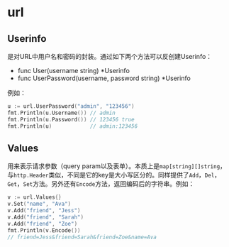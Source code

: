 # url

## Userinfo

是对URL中用户名和密码的封装。通过如下两个方法可以反创建Userinfo：

- func User(username string) *Userinfo
- func UserPassword(username, password string) *Userinfo

例如：

```go
u := url.UserPassword("admin", "123456")
fmt.Println(u.Username()) // admin
fmt.Println(u.Password()) // 123456 true
fmt.Println(u)            // admin:123456
```

## Values

用来表示请求参数（query param以及表单）。本质上是`map[string][]string`，与`http.Header`类似，不同是它的key是大小写区分的。同样提供了`Add`，`Del`，`Get`，`Set`方法。另外还有`Encode`方法，返回编码后的字符串。例如：

```go
v := url.Values{}
v.Set("name", "Ava")
v.Add("friend", "Jess")
v.Add("friend", "Sarah")
v.Add("friend", "Zoe")
fmt.Println(v.Encode())
// friend=Jess&friend=Sarah&friend=Zoe&name=Ava
```

